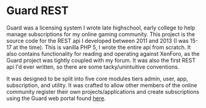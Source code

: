 # Guard REST

Guard was a licensing system I wrote late highschool, early college to help manage subscriptions for my online gaming community. This project is the source code for the REST api I developed between 2011 and 2013 (I was 15-17 at the time). This is vanilla PHP 5, I wrote the entire api from scratch. It also contains functionality for reading and operating against XenForo, as the Guard project was tightly coupled with my forum. It was also the first REST api I'd ever written, so there are some tacky/unintuitive conventions.

It was designed to be split into five core modules tiers admin, user, app, subscription, and utility. It was crafted to allow other members of the online community register their own projects/applications and create subscriptions using the Guard web portal found [here](https://github.com/neetjn/ng-guard-web-portal).